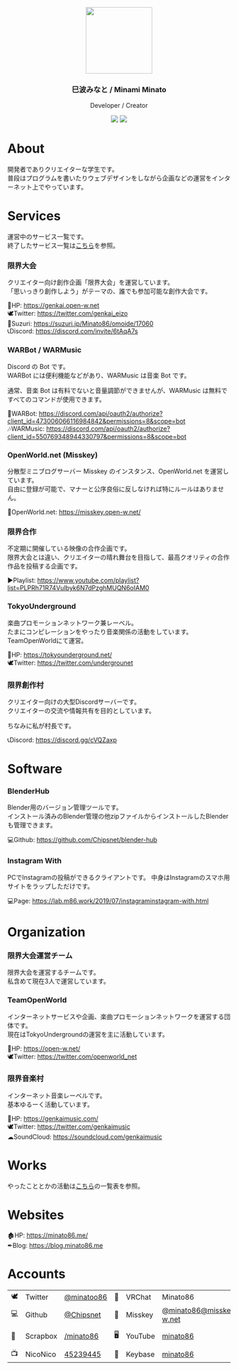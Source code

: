 <p align="center">
    <img src="https://i.gyazo.com/f1474692c18a4db231034524dd85b794.jpg" width="150">
</p>
<h3 align="center">
    巳波みなと / Minami Minato
</h3>
<p align="center">
    Developer / Creator
</p>
<p align="center">
    <a href="https://ko-fi.com/A0A81VPXD" target="_blank"><img src="https://www.ko-fi.com/img/githubbutton_sm.svg"></a>
    <a href="https://liberapay.com/minato86/donate" target="_blank"><img src="https://liberapay.com/assets/widgets/donate.svg"></img></a>
</p>

# About

開発者でありクリエイターな学生です。        
普段はプログラムを書いたりウェブデザインをしながら企画などの運営をインターネット上でやっています。

# Services

運営中のサービス一覧です。      
終了したサービス一覧は[こちら](./killedbyme.md)を参照。

### 限界大会

クリエイター向け創作企画「限界大会」を運営しています。      
「思いっきり創作しよう」がテーマの、誰でも参加可能な創作大会です。

🔗HP: https://genkai.open-w.net         
🕊Twitter: https://twitter.com/genkai_eizo          
🛒Suzuri: https://suzuri.jp/Minato86/omoide/17060       
📞Discord: https://discord.com/invite/6tAqA7s       

### WARBot / WARMusic

Discord の Bot です。       
WARBot には便利機能などがあり、WARMusic は音楽 Bot です。

通常、音楽 Bot は有料でないと音量調節ができませんが、WARMusic は無料ですべてのコマンドが使用できます。

🤖WARBot: https://discord.com/api/oauth2/authorize?client_id=473006066116984842&permissions=8&scope=bot     
🎶WARMusic: https://discord.com/api/oauth2/authorize?client_id=550769348944330797&permissions=8&scope=bot

### OpenWorld.net (Misskey)

分散型ミニブログサーバー Misskey のインスタンス、OpenWorld.net を運営しています。       
自由に登録が可能で、マナーと公序良俗に反しなければ特にルールはありません。

🌌OpenWorld.net: https://misskey.open-w.net/

### 限界合作

不定期に開催している映像の合作企画です。        
限界大会とは違い、クリエイターの晴れ舞台を目指して、最高クオリティの合作作品を投稿する企画です。

▶Playlist: https://www.youtube.com/playlist?list=PLPRh71R74VuIbyk6N7dPzghMUQN6oIAM0

### TokyoUnderground

楽曲プロモーションネットワーク兼レーベル。      
たまにコンピレーションをやったり音楽関係の活動をしています。        
TeamOpenWorldにて運営。

🔗HP: https://tokyounderground.net/     
🕊Twitter: https://twitter.com/undergrounet

### 限界創作村

クリエイター向けの大型Discordサーバーです。       
クリエイターの交流や情報共有を目的としています。

ちなみに私が村長です。

📞Discord: https://discord.gg/cVQZaxp

# Software

### BlenderHub

Blender用のバージョン管理ツールです。       
インストール済みのBlender管理の他zipファイルからインストールしたBlenderも管理できます。

💻Github: https://github.com/Chipsnet/blender-hub

### Instagram With

PCでInstagramの投稿ができるクライアントです。
中身はInstagramのスマホ用サイトをラップしただけです。

💻Page: https://lab.m86.work/2019/07/instagraminstagram-with.html

# Organization

### 限界大会運営チーム

限界大会を運営するチームです。      
私含めて現在3人で運営しています。

### TeamOpenWorld

インターネットサービスや企画、楽曲プロモーションネットワークを運営する団体です。        
現在はTokyoUndergroundの運営を主に活動しています。

🔗HP: https://open-w.net/       
🕊Twitter: https://twitter.com/openworld_net

### 限界音楽村

インターネット音楽レーベルです。        
基本ゆるーく活動しています。

🔗HP: https://genkaimusic.com/      
🕊Twitter: https://twitter.com/genkaimusic      
☁SoundCloud: https://soundcloud.com/genkaimusic

# Works

やったこととかの活動は[こちら](./works.md)の一覧表を参照。

# Websites

🏚HP: https://minato86.me/      
✒Blog: https://blog.minato86.me

# Accounts

|     |          |                                                    |     |         |                                                                      |     |            |                                                    |
| --- | -------- | -------------------------------------------------- | --- | ------- | -------------------------------------------------------------------- | --- | ---------- | -------------------------------------------------- |
| 🕊   | Twitter  | [@minatoo86](https://twitter.com/minatoo86)        | 💬  | VRChat  | Minato86                                                             | ☁   | SoundCloud | [minatoo86](https://soundcloud.com/minatoo86)      |
| 💻  | Github   | [@Chipsnet](https://github.com/Chipsnet)           | 🌌  | Misskey | [@minato86@misskey.open-w.net](https://misskey.open-w.net/@minato86) | 🎨  | Pixiv      | [21745249](https://www.pixiv.net/users/21745249)   |
| 📑  | Scrapbox | [/minato86](/minato86)                             | 🖥   | YouTube | [minato86](https://www.youtube.com/c/minato86)                       | 📞  | Discord    | 巳波みなと#6885                                    |
| 📺  | NicoNico | [45239445](https://www.nicovideo.jp/user/45239445) | 🔑  | Keybase | [minato86](https://keybase.io/minato86)                              | 🎮  | Steam      | [minato86](https://steamcommunity.com/id/minato86) |
